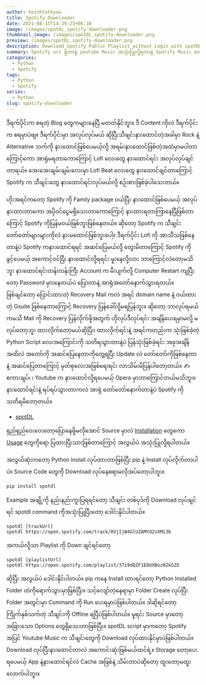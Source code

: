 ```yaml
---
author: heinhtetkyaw
title: Spotify Downloader
date: 2021-08-15T14:39:23+06:30
image: /images/spotDL_spotify-downloader.png
thumbnail_image: /images/spotDL_spotify-downloader.png
preview: /images/spotDL_spotify-downloader.png
description: Download Spotify Public Playlist without Login with spotDL Python spotify Downloader.
summary: Spotify url ရှိတာနဲ့ youtube Music အသုံးပြုလို့ရတာနဲ့ Spotify Music တွေကို Download လုပ်နိုင်တဲ့ npm package လေးပါပဲ။ တကယ် တော်တော်လေးကို အဆင်ပြေပြီး အခုအချိန်အထိလည်း အဆင်ပြေနေတာလေးနည်း နောက်ထပ် udpate တွေမှာ comment ထဲမှာ Youtube URL လေးတွေကို ပြန်ပြန်ထည့်ပေးထားလို့ ပိုလို့တောင် အဆင်ပြေလာပါသေးတယ်။ နောက်တစ်နည်းလည်းရှိပေမယ့် နောက်တစ်နည်းကိုတော့ အဆင်ပြေတဲ့အချိန်မှပဲ ရေးပေးပါတော့မယ်။
categories:
  - Python
  - Spotify
tags:
  - Python
  - Spotify
series:
  - Python
slug: spotify-downloader
---
```


ဒီရက်ပိုင်းက စရတဲ့ Blog တွေကများနေပြီ မတတ်နိုင်ဘူး။ ဒီ Content ကိုလဲ ဒီရက်ပိုင်းက စရမှာပဲဗျ။ ဒီရက်ပိုင်းမှာ အလုပ်လုပ်မယ် ဆိုပြီးသီချင်းနားထောင်တဲ့အခါမှာ Rock နဲ့ Alternative ဘက်ကို နားထောင်ဖြစ်ပေမယ့်လို့ အရမ်းနားထောင်ဖြစ်တဲ့အထဲမှာမပါတာကြောင့်ကော အာရုံမရတာကောကြောင့် Lofi လေးတွေ နားထောင်ရင်း အလုပ်လုပ်ချင်တာရယ်။ အေးအေးချမ်းချမ်းလေးမှာ Lofi Beat လေးတွေ နားထောင်ချင်တာကြောင့် Spotify က သီချင်းတွေ နားထောင်ရင်းလုပ်မယ်လို့ စဉ်းစားဖြစ်ခဲ့ပါသေးတယ်။

ဟိုးအရင်ကတော့ Spotify ကို Family package ဝယ်ပြီး နားထောင်ဖြစ်ပေမယ့် အလုပ်နားထားတာကော အပိုဝင်ငွေမရှိသေးတာကောကြောင့် နားထားရတာကြာနေပြီဖြစ်တာကြောင့် Spotify ကိုပြန်မဝယ်ဖြစ်ဘူးဖြစ်နေတယ်။ ဆိုတော့ Spotify က သီချင်းတော်တော်များများကိုလဲ နားမထောင်ဖြစ်ဘူးပေါ့။ ဒီရက်ပိုင်း Lofi ကို အာသီသဖြစ်နေတာနဲ့ပဲ Spotify ကနားထောင်ရရင် အဆင်ပြေမယ်လို့ တွေးမိတာကြောင့် Spotify ကို ဖွင့်ပေမယ့် အကောင့်ဝင်ပြီး နားထောင်လို့ရရင်း မူးနေလို့လား ဘာကြောင့်လဲတော့မသိဘူး နားထောင်ရင်းတန်းလန်းကြီး Account က မီးပျက်လို့ Computer Restart ကျပြီးတော့ Password မှားနေတယ်ပဲ ပြောတာနဲ့ အာရုံအတော်နောက်သွားရတယ်။ ဖြစ်ချင်တော့ ပြောင်းထားတဲ့ Recovery Mail ကလဲ အရင် domain name နဲ့ ဝယ်ထားတဲ့ Gsuite ဖြစ်နေတာကြောင့် Recovery ပြန်ခေါ်လို့မရပြန်ဘူး။ ဆိုတော့ ဘာလုပ်ရမယ်ကမသိ Mail ကို Recovery ပြန်လိုက်ဖို့အတွက် ဟိုလုပ်ဒီလုပ်ရင်း အချိန်ပေးရမှာမလို့ မလုပ်တော့ဘူး ထားလိုက်တော့မယ်ဆိုပြီး၊ ထားလိုက်ရင်းနဲ့ အရင်ကတည်းက သုံးဖြစ်ခဲ့တဲ့ Python Script လေးအကြောင်းကို သတိရသွားတာနဲ့ပဲ ပြန်သုံးဖြစ်ခဲ့ရင်း အခုအချိန်အထိလဲ အတော်ကို အဆင်ပြေနေတာကိုတွေ့ရပြီး Update လဲ တော်တော်ကိုဖြစ်နေတာနဲ့ အဆင်ပြေတာကြောင့် မှတ်စုလေးအဖြစ်ရေးရင်း လာသိမ်းမိပြန်ပါတော့တယ်။ ✍️ စကားချပ်၊ ၊ Youtube က နားထောင်လို့ရပေမယ့် Opera မှာဘာကြောင်တယ်မသိဘူး။ နားထောင်ရင်းနဲ့ ရပ်ရပ်သွားတာကလဲ အာရုံ တော်တော်နောက်တာနဲ့ပဲ Spotify ကို သတိရမိတော့တယ်။

- [spotDL](https://github.com/spotDL/spotify-downloader)

ရှည်ရှည်ဝေးဝေးတော့ပြောနေဖို့မလိုအောင် Source မှာလဲ [Installation](https://github.com/spotDL/spotify-downloader#installation) တွေကော [Usage](https://github.com/spotDL/spotify-downloader#usage) တွေကိုရော ပြထားပြီးသားဖြစ်တာကြောင့် အလွယ်ပဲ အသုံးပြုလို့ရပါတယ်။

အလွယ်ဆုံးကတော့ Python Install လုပ်ထားတာဖြစ်ပြီး pip နဲ့ Install လုပ်လိုက်တာပါပဲ။ Source Code တွေကို Download လုပ်နေစရာမလိုအပ်တော့ပါဘူး။

```cmd
pip install spotdl
```

Example အချို့ကို နည်းနည်းကူးပြရရင်တော့ သီချင်း တစ်ပုဒ်ကို Download လုပ်ချင်ရင် spotdl command ကိုအသုံးပြုပြီးတော့ ဒေါင်းနိုင်ပါတယ်။

```command
spotdl [trackUrl]
spotdl https://open.spotify.com/track/0VjIjW4GlUZAMYd2vXMi3b
```

အကယ်လို့သာ Playlist ကို Down ချင်ရင်တော့

```command
spotdl [playlistUrl]
spotdl https://open.spotify.com/playlist/37i9dQZF1E8UXBoz02kGID
```

ဆိုပြီး အလွယ်ပဲ ဒေါင်းနိုင်ပါတယ်။ pip ကနေ Install ထားရင်တော့ Python Installed Folder ထဲကိုရောက်သွားမှာဖြစ်ပြီး။ သင့်လျော်တဲ့နေရာမှာ Folder Create လုပ်ပြီး Folder အတွင်းမှာ Command ကို Run ပေးရမှာပဲဖြစ်ပါတယ်။ ဒါဆိုရင်တော့ ကြိုက်နှစ်သက်တဲ့ သီချင်းကို Offline ရပြီပဲဖြစ်ပါတယ်။ မူရင်း Source မှာတော့ အခြားသော Options တွေရှိသေးတာဖြစ်ပြီး။ spotDL script မှာကတော့ Spotify အပြင် Youtube Music က သီချင်းတွေကို Download လုပ်ထားနိုင်မှာပဲဖြစ်ပါတယ်။ Download လုပ်ပြီးနားထောင်တာလဲ အကောင်းဆုံးဖြစ်မယ်ထင်ရဲ့။ Storage တော့ပေးရပေမယ့် App နဲ့နားထောင်ရင်လဲ Cache အဖြစ်နဲ့ သိမ်းတာပဲဆိုတော့ ထူးတော့မထူးလောက်ပါဘူး။
